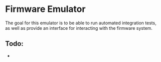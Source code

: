 # Firmware Emulator
The goal for this emulator is to be able to run automated integration tests, as well as provide an interface for interacting with the firmware system.

## Todo:
- 